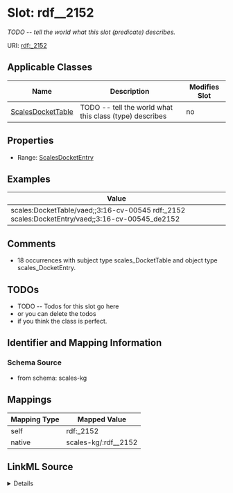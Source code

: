 

# Slot: rdf__2152


_TODO -- tell the world what this slot (predicate) describes._





URI: [rdf:_2152](http://www.w3.org/1999/02/22-rdf-syntax-ns#_2152)



<!-- no inheritance hierarchy -->





## Applicable Classes

| Name | Description | Modifies Slot |
| --- | --- | --- |
| [ScalesDocketTable](../classes/ScalesDocketTable.md) | TODO -- tell the world what this class (type) describes |  no  |







## Properties

* Range: [ScalesDocketEntry](../classes/ScalesDocketEntry.md)






## Examples

| Value |
| --- |
| scales:DocketTable/vaed;;3:16-cv-00545 rdf:_2152 scales:DocketEntry/vaed;;3:16-cv-00545_de2152 |

## Comments

* 18 occurrences with subject type scales_DocketTable and object type scales_DocketEntry.

## TODOs

* TODO -- Todos for this slot go here
* or you can delete the todos
* if you think the class is perfect.

## Identifier and Mapping Information







### Schema Source


* from schema: scales-kg




## Mappings

| Mapping Type | Mapped Value |
| ---  | ---  |
| self | rdf:_2152 |
| native | scales-kg/:rdf__2152 |




## LinkML Source

<details>
```yaml
name: rdf__2152
description: TODO -- tell the world what this slot (predicate) describes.
todos:
- TODO -- Todos for this slot go here
- or you can delete the todos
- if you think the class is perfect.
comments:
- 18 occurrences with subject type scales_DocketTable and object type scales_DocketEntry.
examples:
- value: scales:DocketTable/vaed;;3:16-cv-00545 rdf:_2152 scales:DocketEntry/vaed;;3:16-cv-00545_de2152
from_schema: scales-kg
rank: 1000
slot_uri: rdf:_2152
alias: rdf__2152
domain_of:
- scales_DocketTable
range: scales_DocketEntry

```
</details>